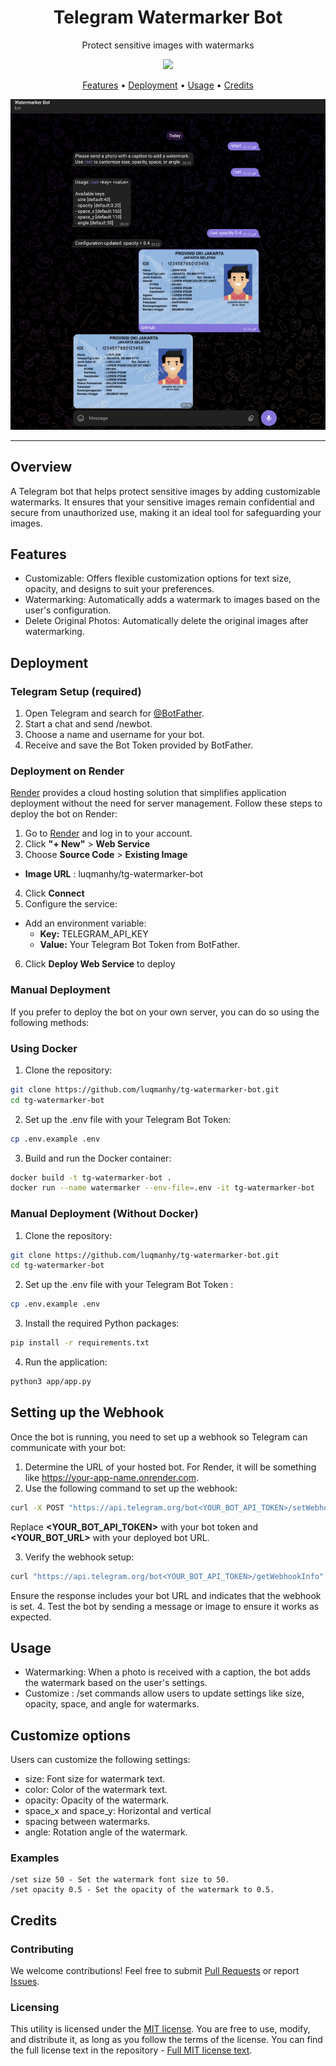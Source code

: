 <h1 align="center">Telegram Watermarker Bot</h1>

<p align="center">
Protect sensitive images with watermarks
</p>

<p align="center">
<a href="https://opensource.org/licenses/MIT"><img src="https://img.shields.io/badge/license-MIT-red.svg"></a>
</p>

<p align="center">
  <a href="#features">Features</a> •
  <a href="#deployment">Deployment</a> •
  <a href="#usage">Usage</a> •
  <a href="#credits">Credits</a> 
</p>

<p align="center">
<a href="https://github.com/luqmanhy/tg-watermarker-bot"><img src="/static/watermarker-demo.png" alt="Watermarker Demo"></a>
</p>

---

## Overview
A Telegram bot that helps protect sensitive images by adding customizable watermarks. It ensures that your sensitive images remain confidential and secure from unauthorized use, making it an ideal tool for safeguarding your images.

## Features
- Customizable: Offers flexible customization options for text size, opacity, and designs to suit your preferences.
- Watermarking: Automatically adds a watermark to images based on the user's configuration.
- Delete Original Photos: Automatically delete the original images after watermarking.

## Deployment
### Telegram Setup (required)
1. Open Telegram and search for <a href="https://telegram.me/BotFather" target="_blank">@BotFather</a>.
2. Start a chat and send /newbot.
3. Choose a name and username for your bot.
4. Receive and save the Bot Token provided by BotFather.


### Deployment on Render
<a href="https://render.com" target="_blank">Render</a> provides a cloud hosting solution that simplifies application deployment without the need for server management. Follow these steps to deploy the bot on Render:
1. Go to <a href="https://render.com" target="_blank">Render</a> and log in to your account.
2. Click <b>"+ New"</b>  > <b>Web Service</b>
3. Choose <b>Source Code</b> > <b>Existing Image</b>
  - <b>Image URL</b> : luqmanhy/tg-watermarker-bot
4. Click <b>Connect</b>
5. Configure the service:
  - Add an environment variable:
    - <b>Key:</b> TELEGRAM_API_KEY
    - <b>Value:</b> Your Telegram Bot Token from BotFather.
6. Click <b>Deploy Web Service</b> to deploy

### Manual Deployment
If you prefer to deploy the bot on your own server, you can do so using the following methods:

### Using Docker
1. Clone the repository:
```bash
git clone https://github.com/luqmanhy/tg-watermarker-bot.git  
cd tg-watermarker-bot 
``` 
2. Set up the .env file with your Telegram Bot Token:
```bash
cp .env.example .env 
```
3. Build and run the Docker container:
```bash
docker build -t tg-watermarker-bot .  
docker run --name watermarker --env-file=.env -it tg-watermarker-bot 
```

### Manual Deployment (Without Docker)
1. Clone the repository:
```bash
git clone https://github.com/luqmanhy/tg-watermarker-bot.git  
cd tg-watermarker-bot  
```
2. Set up the .env file with your Telegram Bot Token :
```bash
cp .env.example .env  
```
3. Install the required Python packages:
```bash
pip install -r requirements.txt 
``` 
4. Run the application:
```bash
python3 app/app.py  
```

## Setting up the Webhook
Once the bot is running, you need to set up a webhook so Telegram can communicate with your bot:

1. Determine the URL of your hosted bot.
For Render, it will be something like https://your-app-name.onrender.com.
2. Use the following command to set up the webhook:
```bash
curl -X POST "https://api.telegram.org/bot<YOUR_BOT_API_TOKEN>/setWebhook" -d "url=<YOUR_BOT_URL>"  
``` 
Replace <b><YOUR_BOT_API_TOKEN></b> with your bot token and <b><YOUR_BOT_URL></b> with your deployed bot URL.

3. Verify the webhook setup:
```bash
curl "https://api.telegram.org/bot<YOUR_BOT_API_TOKEN>/getWebhookInfo"  
```
Ensure the response includes your bot URL and indicates that the webhook is set.
4. Test the bot by sending a message or image to ensure it works as expected.



## Usage
- Watermarking: When a photo is received with a caption, the bot adds the watermark based on the user's settings.
- Customize : /set commands allow users to update settings like size, opacity, space, and angle for watermarks.

## Customize options
Users can customize the following settings:

- size: Font size for watermark text.
- color: Color of the watermark text.
- opacity: Opacity of the watermark.
- space_x and space_y: Horizontal and vertical 
- spacing between watermarks.
- angle: Rotation angle of the watermark.

### Examples
```
/set size 50 - Set the watermark font size to 50.
/set opacity 0.5 - Set the opacity of the watermark to 0.5.
```

## Credits
### Contributing

We welcome contributions! Feel free to submit [Pull Requests](https://github.com/luqmanhy/tgwatermarker/pulls) or report [Issues](https://github.com/luqmanhy/tgwatermarker/issues).

### Licensing

This utility is licensed under the [MIT license](https://opensource.org/license/mit). You are free to use, modify, and distribute it, as long as you follow the terms of the license. You can find the full license text in the repository - [Full MIT license text](https://github.com/luqmanhy/tgwatermarker/blob/master/LICENSE).

